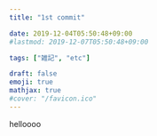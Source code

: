 ```yaml
---
title: "1st commit"

date: 2019-12-04T05:50:48+09:00
#lastmod: 2019-12-07T05:50:48+09:00

tags: ["雑記", "etc"]

draft: false
emoji: true
mathjax: true
#cover: "/favicon.ico"
---
```


helloooo

